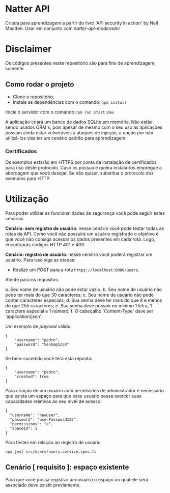 # Natter API

Criada para aprendizagem a partir do livro 'API security in action' by Neil Madden.
Usar em conjunto com *natter-api-moderador*

# Disclaimer
Os códigos presentes neste repositório são para fins de aprendizagem, somente.

## Como rodar o projeto

- Clone o repositório;
- Instale as dependências com o comando: ``` npm install ```

Inicie o servidor com o comando ``` npm run start:dev ```

A aplicação criará um banco de dados SQLite em memória. Não estão sendo usados ORM's, pois apesar de mesmo com o seu uso as aplicações possam ainda estar vulneráveis a ataques de injeção, a opção por não utilizá-los visa ter um cenário padrão para aprendizagem. 

### Certificados

Os exemplos estarão em HTTPS por conta da instalação de certificados para uso deste protocolo. Caso os possua e queira instalá-los empregue a abordagem que você desejar. Se não quiser, substitua o protocolo dos exemplos para HTTP.

# Utilização

Para poder utilizar as funcionalidades de segurança você pode seguir estes cenários.

**Cenário: sem registro de usuário**: nesse cenário você pode testar todas as rotas da API. Como você não possuirá um usuário registrado o objetivo é que você não consiga acessar os dados presentes em cada rota. Logo, encontrarás códigos HTTP 401 e 403. 

**Cenário: registro de usuário**: nesse cenário você poderá registrar um usuário. Para isso siga as etapas:

- Realize um POST para a rota ``` https://localhost:8080/users ```. 

Atente para os requisitos:

a. Seu nome de usuário não pode estar vazio;
b. Seu nome de usuário não pode ter mais do que 30 caracteres;
c. Seu nome de usuário não pode conter caracteres especiais;
d. Sua senha deve ter mais do que 8 e menos do que 255 caracteres;
e. Sua senha deve possuir no mínimo 1 letra, 1 caractere especial e 1 número;
f. O cabeçalho 'Content-Type' deve ser 'application/json';

Um exemplo de *payload* válido:

```
{
	"username": "pedro",
	"password": "Senha@1234"
}
```

Se bem-sucedido você terá esta reposta:

```
{
	"username": "pedro",
	"created": true
}
```

Para criação de um usuário com permissões de administrador é necessário que exista um espaço para que esse usuário possa exercer suas capacidades relativas ao seu nível de acesso:

```
{
  "username": "newUser",
  "password": "userPassword123",
  "permissions": "a",
  "spaceId": 1
}

```

Para testes em relação ao registro de usuário
```
npx jest src/users/users.service.spec.ts
```

## Cenário [ requisito ]: espaço existente

Para que você possa registrar um usuário o espaço ao qual ele será associado deve existir previamente. 